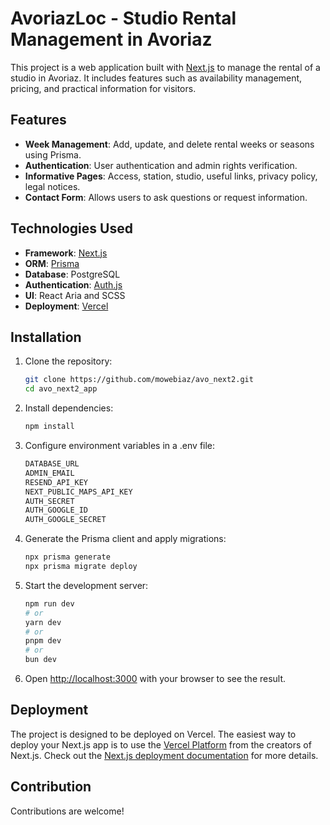 # AvoriazLoc - Studio Rental Management in Avoriaz

This project is a web application built with [Next.js](https://nextjs.org) to manage the rental of a studio in Avoriaz.
It includes features such as availability management, pricing, and practical information for visitors.

## Features

- **Week Management**: Add, update, and delete rental weeks or seasons using Prisma.
- **Authentication**: User authentication and admin rights verification.
- **Informative Pages**: Access, station, studio, useful links, privacy policy, legal notices.
- **Contact Form**: Allows users to ask questions or request information.

## Technologies Used

- **Framework**: [Next.js](https://nextjs.org)
- **ORM**: [Prisma](https://www.prisma.io)
- **Database**: PostgreSQL
- **Authentication**: [Auth.js](https://authjs.dev/)
- **UI**: React Aria and SCSS
- **Deployment**: [Vercel](https://vercel.com)

## Installation

1. Clone the repository:

   ```bash
   git clone https://github.com/mowebiaz/avo_next2.git
   cd avo_next2_app
   ```

2. Install dependencies:

   ```bash
   npm install
   ```

3. Configure environment variables in a .env file:

   ```bash
   DATABASE_URL
   ADMIN_EMAIL
   RESEND_API_KEY
   NEXT_PUBLIC_MAPS_API_KEY
   AUTH_SECRET
   AUTH_GOOGLE_ID
   AUTH_GOOGLE_SECRET
   ```

4. Generate the Prisma client and apply migrations:

   ```bash
   npx prisma generate
   npx prisma migrate deploy
   ```

5. Start the development server:

   ```bash
   npm run dev
   # or
   yarn dev
   # or
   pnpm dev
   # or
   bun dev
   ```

6. Open [http://localhost:3000](http://localhost:3000) with your browser to see the result.

## Deployment

The project is designed to be deployed on Vercel.
The easiest way to deploy your Next.js app is to use the [Vercel Platform](https://vercel.com/new?utm_medium=default-template&filter=next.js&utm_source=create-next-app&utm_campaign=create-next-app-readme) from the creators of Next.js.
Check out the [Next.js deployment documentation](https://nextjs.org/docs/app/building-your-application/deploying) for more details.

## Contribution

Contributions are welcome!


